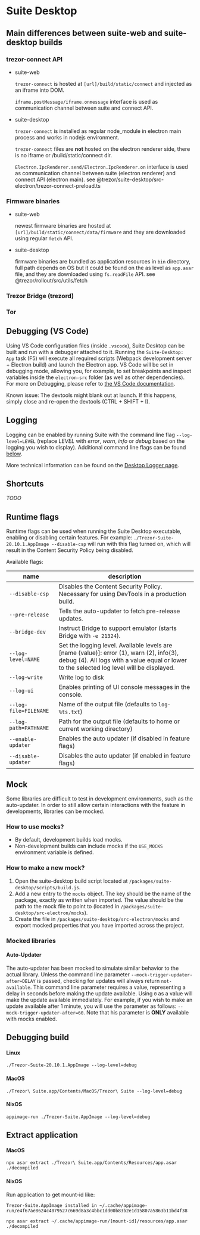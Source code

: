 # Suite Desktop

## Main differences between suite-web and suite-desktop builds

### trezor-connect API

-   suite-web

    `trezor-connect` is hosted at `[url]/build/static/connect` and injected as an iframe into DOM.

    `iframe.postMessage/iframe.onmessage` interface is used as communication channel between suite and connect API.

-   suite-desktop

    `trezor-connect` is installed as regular node_module in electron main process and works in nodejs environment.

    `trezor-connect` files are **not** hosted on the electron renderer side, there is no iframe or /build/static/connect dir.

    `Electron.IpcRenderer.send/Electron.IpcRenderer.on` interface is used as communication channel between suite (electron renderer) and connect API (electron main). see @trezor/suite-desktop/src-electron/trezor-connect-preload.ts

### Firmware binaries

-   suite-web

    newest firmware binaries are hosted at `[url]/build/static/connect/data/firmware` and they are downloaded using regular `fetch` API.

-   suite-desktop

    firmware binaries are bundled as application resources in `bin` directory, full path depends on OS but it could be found on the as level as `app.asar` file, and they are downloaded using `fs.readFile` API. see @trezor/rollout/src/utils/fetch

### Trezor Bridge (trezord)

### Tor

## Debugging (VS Code)

Using VS Code configuration files (inside `.vscode`), Suite Desktop can be built and run with a debugger attached to it. Running the `Suite-Desktop: App` task (F5) will execute all required scripts (Webpack development server + Electron build) and launch the Electron app. VS Code will be set in debugging mode, allowing you, for example, to set breakpoints and inspect variables inside the `electron-src` folder (as well as other dependencies). For more on Debugging, please refer to [the VS Code documentation](https://code.visualstudio.com/docs/editor/debugging).

Known issue: The devtools might blank out at launch. If this happens, simply close and re-open the devtools (CTRL + SHIFT + I).

## Logging

Logging can be enabled by running Suite with the command line flag `--log-level=LEVEL` (replace _LEVEL_ with _error_, _warn_, _info_ or _debug_ based on the logging you wish to display). Additional command line flags can be found [below](#runtime-flags).

More technical information can be found on the [Desktop Logger page](../misc/desktop_logger.md).

## Shortcuts

_TODO_

## Runtime flags

Runtime flags can be used when running the Suite Desktop executable, enabling or disabling certain features. For example: `./Trezor-Suite-20.10.1.AppImage --disable-csp` will run with this flag turned on, which will result in the Content Security Policy being disabled.

Available flags:

| name                  | description                                                                                                                                                                            |
| --------------------- | -------------------------------------------------------------------------------------------------------------------------------------------------------------------------------------- |
| `--disable-csp`       | Disables the Content Security Policy. Necessary for using DevTools in a production build.                                                                                              |
| `--pre-release`       | Tells the auto-updater to fetch pre-release updates.                                                                                                                                   |
| `--bridge-dev`        | Instruct Bridge to support emulator (starts Bridge with `-e 21324`).                                                                                                                   |
| `--log-level=NAME`    | Set the logging level. Available levels are [name (value)]: error (1), warn (2), info(3), debug (4). All logs with a value equal or lower to the selected log level will be displayed. |
| `--log-write`         | Write log to disk                                                                                                                                                                      |
| `--log-ui`            | Enables printing of UI console messages in the console.                                                                                                                                |
| `--log-file=FILENAME` | Name of the output file (defaults to `log-%ts.txt`)                                                                                                                                    |
| `--log-path=PATHNAME` | Path for the output file (defaults to home or current working directory)                                                                                                               |
| `--enable-updater`    | Enables the auto updater (if disabled in feature flags)                                                                                                                                |
| `--disable-updater`   | Disables the auto updater (if enabled in feature flags)                                                                                                                                |

## Mock

Some libraries are difficult to test in development environments, such as the auto-updater. In order to still allow certain interactions with the feature in developments, libraries can be mocked.

### How to use mocks?

-   By default, development builds load mocks.
-   Non-development builds can include mocks if the `USE_MOCKS` environment variable is defined.

### How to make a new mock?

1. Open the suite-desktop build script located at `/packages/suite-desktop/scripts/build.js`.
2. Add a new entry to the `mocks` object. The key should be the name of the package, exactly as written when imported. The value should be the path to the mock file to point to (located in `/packages/suite-desktop/src-electron/mocks`).
3. Create the file in `/packages/suite-desktop/src-electron/mocks` and export mocked properties that you have imported across the project.

### Mocked libraries

#### Auto-Updater

The auto-updater has been mocked to simulate similar behavior to the actual library. Unless the command line parameter `--mock-trigger-updater-after=DELAY` is passed, checking for updates will always return `not-available`. This command line parameter requires a value, representing a delay in seconds before making the update available. Using `0` as a value will make the update available immediately. For example, if you wish to make an update available after 1 minute, you will use the parameter as follows: `--mock-trigger-updater-after=60`. Note that his parameter is **ONLY** available with mocks enabled.

## Debugging build

#### Linux

`./Trezor-Suite-20.10.1.AppImage --log-level=debug`

#### MacOS

`./Trezor\ Suite.app/Contents/MacOS/Trezor\ Suite --log-level=debug`

#### NixOS

`appimage-run ./Trezor-Suite.AppImage --log-level=debug`

## Extract application

#### MacOS

`npx asar extract ./Trezor\ Suite.app/Contents/Resources/app.asar ./decompiled`

#### NixOS

Run application to get mount-id like:

```
Trezor-Suite.AppImage installed in ~/.cache/appimage-run/e4f67ae8624c4079527c669d8a3c4bbc1dd00b83b2e1d15807a5863b11bd4f38
```

`npx asar extract ~/.cache/appimage-run/[mount-id]/resources/app.asar ./decompiled`
